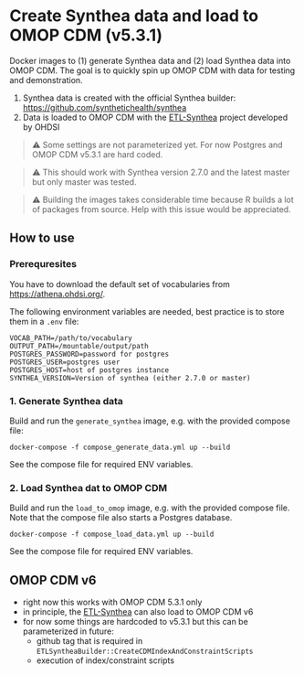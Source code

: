 
# Create Synthea data and load to OMOP CDM (v5.3.1)
Docker images to (1) generate Synthea data and (2) load Synthea data into OMOP CDM. The goal is to quickly spin up OMOP CDM with data 
for testing and demonstration.

1. Synthea data is created with the official Synthea builder: https://github.com/synthetichealth/synthea
2. Data is loaded to OMOP CDM with the [ETL-Synthea](https://github.com/OHDSI/ETL-Synthea) project developed by OHDSI

> :warning: Some settings are not parameterized yet. For now Postgres and OMOP CDM v5.3.1 are hard coded.

> :warning: This should work with Synthea version 2.7.0 and the latest master but only master was tested.

> :warning: Building the images takes considerable time because R builds a lot of packages from source. Help with this issue would be appreciated.

## How to use

### Prerequresites
You have to download the default set of vocabularies from https://athena.ohdsi.org/.

The following environment variables are needed, best practice is to store them in a `.env` file:

```
VOCAB_PATH=/path/to/vocabulary
OUTPUT_PATH=/mountable/output/path
POSTGRES_PASSWORD=password for postgres
POSTGRES_USER=postgres user
POSTGRES_HOST=host of postgres instance
SYNTHEA_VERSION=Version of synthea (either 2.7.0 or master)
```

### 1. Generate Synthea data
Build and run the `generate_synthea` image, e.g. with the provided compose file:

```docker-compose -f compose_generate_data.yml up --build```

See the compose file for required ENV variables.

### 2. Load Synthea dat to OMOP CDM
Build and run the `load_to_omop` image, e.g. with the provided compose file. Note that the compose file
also starts a Postgres database.

```docker-compose -f compose_load_data.yml up --build```

See the compose file for required ENV variables.

## OMOP CDM v6
- right now this works with OMOP CDM 5.3.1 only
- in principle, the [ETL-Synthea](https://github.com/OHDSI/ETL-Synthea) can also load to OMOP CDM v6
- for now some things are hardcoded to v5.3.1 but this can be parameterized in future:
    - github tag that is required in `ETLSyntheaBuilder::CreateCDMIndexAndConstraintScripts`
    - execution of index/constraint scripts

